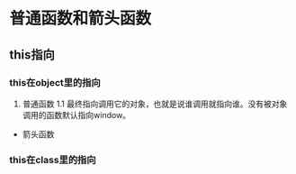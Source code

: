 # 普通函数和箭头函数
## this指向
### this在object里的指向
1. 普通函数
1.1 最终指向调用它的对象，也就是说谁调用就指向谁。没有被对象调用的函数默认指向window。
- 箭头函数
### this在class里的指向
